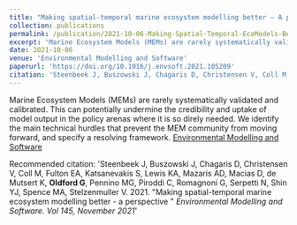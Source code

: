 ```yaml
---
title: "Making spatial-temporal marine ecosystem modelling better – A perspective"
collection: publications
permalink: /publication/2021-10-06-Making-Spatial-Temporal-EcoModels-Better
excerpt: 'Marine Ecosystem Models (MEMs) are rarely systematically validated and calibrated. This can potentially undermine the credibility and uptake of model output in the policy arenas where it is so direly needed. We identify the main technical hurdles that prevent the MEM community from moving forward, and specify a resolving framewo'
date: 2021-10-06
venue: 'Environmental Modelling and Software'
paperurl: 'https://doi.org/10.1016/j.envsoft.2021.105209'
citation: 'Steenbeek J, Buszowski J, Chagaris D, Christensen V, Coll M, Fulton EA, Katsanevakis S, Lewis KA, Mazaris AD, Macias D, de Mutsert K, <b>Oldford G</b>, Pennino MG, Piroddi C, Romagnoni G, Serpetti N, Shin YJ, Spence MA, Stelzenmuller V. &quot;Making spatial-temporal marine ecosystem modelling better - a perspective &quot; <i>Environmental Modelling and Software</i>. <i>Vol 145, November 2021</i>'
---
```

Marine Ecosystem Models (MEMs) are rarely systematically validated and calibrated. This can potentially undermine the credibility and uptake of model output in the policy arenas where it is so direly needed. We identify the main technical hurdles that prevent the MEM community from moving forward, and specify a resolving framework.
[Environmental Modelling and Software](https://doi.org/10.1016/j.envsoft.2021.105209)

Recommended citation: 'Steenbeek J, Buszowski J, Chagaris D, Christensen V, Coll M, Fulton EA, Katsanevakis S, Lewis KA, Mazaris AD, Macias D, de Mutsert K, <b>Oldford G</b>, Pennino MG, Piroddi C, Romagnoni G, Serpetti N, Shin YJ, Spence MA, Stelzenmuller V. 2021. &quot;Making spatial-temporal marine ecosystem modelling better - a perspective &quot; <i>Environmental Modelling and Software</i>. <i>Vol 145, November 2021</i>'
